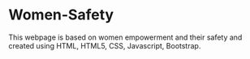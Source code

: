 # Women-Safety
This webpage is based on women empowerment and their safety and created using HTML, HTML5, CSS, Javascript, Bootstrap.
